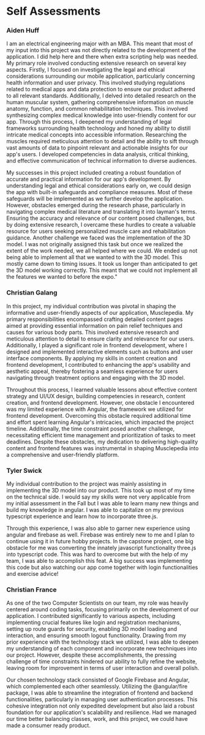 # Self Assessments

### Aiden Huff

I am an electrical engineering major with an MBA. This meant that most of my input into this project was not directly related to the development of the application. I did help here and there when extra scripting help was needed. My primary role involved conducting extensive research on several key aspects. Firstly, I focused on investigating the legal and ethical considerations surrounding our mobile application, particularly concerning health information and user privacy. This involved studying regulations related to medical apps and data protection to ensure our product adhered to all relevant standards. Additionally, I delved into detailed research on the human muscular system, gathering comprehensive information on muscle anatomy, function, and common rehabilitation techniques. This involved synthesizing complex medical knowledge into user-friendly content for our app. Through this process, I deepened my understanding of legal frameworks surrounding health technology and honed my ability to distill intricate medical concepts into accessible information. Researching the muscles required meticulous attention to detail and the ability to sift through vast amounts of data to pinpoint relevant and actionable insights for our app's users. I developed competencies in data analysis, critical thinking, and effective communication of technical information to diverse audiences.
 
My successes in this project included creating a robust foundation of accurate and practical information for our app's development. By understanding legal and ethical considerations early on, we could design the app with built-in safeguards and compliance measures. Most of these safeguards will be implemented as we further develop the application. However, obstacles emerged during the research phase, particularly in navigating complex medical literature and translating it into layman's terms. Ensuring the accuracy and relevance of our content posed challenges, but by doing extensive research, I overcame these hurdles to create a valuable resource for users seeking personalized muscle care and rehabilitation guidance. Another challenge we faced was the implementation of the 3D model. I was not originally assigned this task but once we realized the extent of the work needed, we all helped where we could. We ended up not being able to implement all that we wanted to with the 3D model. This mostly came down to timing issues. It took us longer than anticipated to get the 3D model working correctly. This meant that we could not implement all the features we wanted to before the expo."

### Christian Galang

In this project, my individual contribution was pivotal in shaping the informative and user-friendly aspects of our application, Musclepedia. My primary responsibilities encompassed crafting detailed content pages aimed at providing essential information on pain relief techniques and causes for various body parts. This involved extensive research and meticulous attention to detail to ensure clarity and relevance for our users. Additionally, I played a significant role in frontend development, where I designed and implemented interactive elements such as buttons and user interface components. By applying my skills in content creation and frontend development, I contributed to enhancing the app's usability and aesthetic appeal, thereby fostering a seamless experience for users navigating through treatment options and engaging with the 3D model.

Throughout this process, I learned valuable lessons about effective content strategy and UI/UX design, building competencies in research, content creation, and frontend development. However, one obstacle I encountered was my limited experience with Angular, the framework we utilized for frontend development. Overcoming this obstacle required additional time and effort spent learning Angular's intricacies, which impacted the project timeline. Additionally, the time constraint posed another challenge, necessitating efficient time management and prioritization of tasks to meet deadlines. Despite these obstacles, my dedication to delivering high-quality content and frontend features was instrumental in shaping Musclepedia into a comprehensive and user-friendly platform.

### Tyler Swick

My individual contribution to the project was mainly assisting in implementing the 3D model into our product. This took up most of my time on the technical side. I would say my skills were not very applicable from my initial assessment in the Fall but I was able to learn many new things and build my knowledge in angular. I was able to capitalize on my previous typescript experience and learn how to incorporate three.js.

Through this experience, I was also able to garner new experience using angular and firebase as well. Firebase was entirely new to me and I plan to continue using it in future hobby projects. In the capstone project, one big obstacle for me was converting the innately javascript functionality three.js into typescript code. This was hard to overcome but with the help of my team, I was able to accomplish this feat. A big success was implementing this code but also watching our app come together with login functionalities and exercise advice!

### Christian France

As one of the two Computer Scientists on our team, my role was heavily centered around coding 
tasks, focusing primarily on the development of our application. I contributed significantly to 
various aspects, including implementing crucial features like login and registration mechanisms, 
setting up route guards for security, enabling 3D model loading and interaction, and ensuring 
smooth logout functionality. Drawing from my prior experience with the technology stack we 
utilized, I was able to deepen my understanding of each component and incorporate new 
techniques into our project. However, despite these accomplishments, the pressing challenge of 
time constraints hindered our ability to fully refine the website, leaving room for improvement in 
terms of user interaction and overall polish.

Our chosen technology stack consisted of Google Firebase and Angular, which complemented 
each other seamlessly. Utilizing the @angular/fire package, I was able to streamline the integration 
of frontend and backend functionalities, particularly in managing user authentication processes. 
This cohesive integration not only expedited development but also laid a robust foundation for our 
application's scalability and resilience. Had we managed our time better balancing classes, work, 
and this project, we could have made a consumer ready product.
